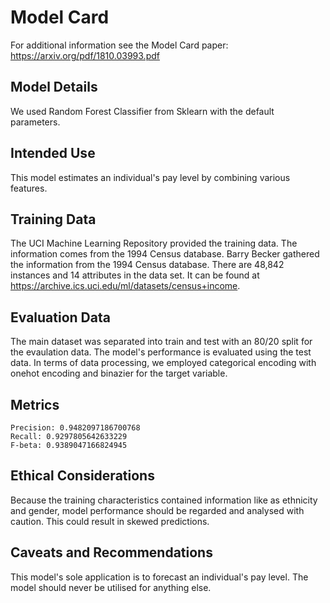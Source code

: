 # Model Card

For additional information see the Model Card paper: https://arxiv.org/pdf/1810.03993.pdf

## Model Details
We used Random Forest Classifier from Sklearn with the default parameters.
## Intended Use
This model estimates an individual's pay level by combining various features.
## Training Data
The UCI Machine Learning Repository provided the training data. The information comes from the 1994 Census database. Barry Becker gathered the information from the 1994 Census database. There are 48,842 instances and 14 attributes in the data set. It can be found at https://archive.ics.uci.edu/ml/datasets/census+income.
## Evaluation Data
The main dataset was separated into train and test with an 80/20 split for the evaulation data. The model's performance is evaluated using the test data. In terms of data processing, we employed categorical encoding with onehot encoding and binazier for the target variable.
## Metrics
```
Precision: 0.9482097186700768
Recall: 0.9297805642633229
F-beta: 0.9389047166824945
```

## Ethical Considerations
Because the training characteristics contained information like as ethnicity and gender, model performance should be regarded and analysed with caution. This could result in skewed predictions.
## Caveats and Recommendations
This model's sole application is to forecast an individual's pay level. The model should never be utilised for anything else.